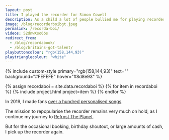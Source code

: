 ```yaml
---
layout: post
title: I played the recorder for Simon Cowell
description: As a child a lot of people bullied me for playing recorder
image: /blog/recorderboibgt.jpeg
permalink: /recorda-boi/
videos: 52dnwXso6bs
redirect_from:
  - /blog/recordabook/
  - /blog/britains-got-talent/
playbuttoncolour: "rgb(158,144,93)"
playtrianglecolour: "white"
---
```


{% include custom-style primary="rgb(158,144,93)" text="" background="#FEFEFE" hover="#8d8e93" %}

<div class="posts" markdown="0">
{% assign recordaboi = site.data.recordaboi %}
{% for item in recordaboi %}
    {% include project.html project=item %}
{% endfor %}
</div>

In 2019, I made fans [over a hundred personalised songs](https://www.instagram.com/stories/highlights/18029842834212127/).

The mission to repopularise the recorder remains very much on hold, as I continue my journey to [Refrost The Planet](/refrost).

But for the occasional booking, birthday shoutout, or large amounts of cash, I pick up the recorder again.
